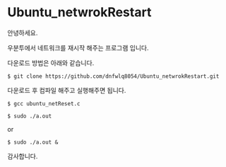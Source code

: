 # Ubuntu_netwrokRestart

안녕하세요.

우분투에서 네트워크를 재시작 해주는 프로그램 입니다.

다운로드 방법은 아래와 같습니다.


`$ git clone https://github.com/dnfwlq8054/Ubuntu_netwrokRestart.git`


다운로드 후 컴파일 해주고 실행해주면 됩니다.


`$ gcc ubuntu_netReset.c`


`$ sudo ./a.out`

or

`$ sudo ./a.out &`

감사합니다.

